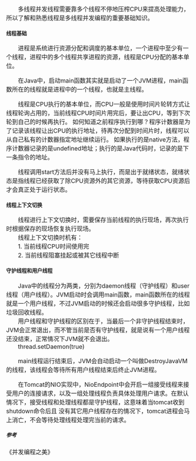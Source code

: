 <font size="3">
&emsp;&emsp;多线程并发线程需要靠多个线程不停地压榨CPU来提高处理能力，所以了解和熟悉线程是多线程并发编程的重要基础知识。<br>
</font>

#### 线程基础
<font size="3">
&emsp;&emsp;进程是系统进行资源分配和调度的基本单位，一个进程中至少有一个线程，进程中的多个线程共享进程的资源，线程是CPU分配的基本单位。<br>

&emsp;&emsp;在Java中，启动main函数其实就是启动了一个JVM进程，main函数所在的线程就是进程中的一个线程，也就是主线程。<br>

&emsp;&emsp;线程是CPU执行的基本单位，而CPU一般是使用时间片轮转方式让线程轮询占用的，当前线程CPU时间片用完后，要让出CPU，等到下次轮到自己的时候再执行。
如何知道之前程序执行到哪？程序计数器是为了记录该线程让出CPU的执行地址，待再次分配到时间片时，线程可以从自己私有的计数器指定地址继续运行。
如果执行的是native方法，程序计数器记录的是undefined地址；执行的是Java代码时，记录的是下一条指令的地址。<br>

&emsp;&emsp;线程调用start方法后并没有马上执行，而是出于就绪状态，就绪状态是指线程已经获取了除CPU资源外的其它资源，等待获取CPU资源后才会真正处于运行状态。
</font>

#### 线程上下文切换
<font size="3">
&emsp;&emsp;线程进行上下文切换时，需要保存当前线程的执行现场，再次执行时根据保存的现场恢复执行现场。<br>
&emsp;&emsp;线程上下文切换时机有：<br>
&emsp;&emsp;1. 当前线程CPU时间使用完<br>
&emsp;&emsp;2. 当前线程阻塞挂起或被其它线程中断<br>
</font>

#### 守护线程和用户线程
<font size="3">
&emsp;&emsp;Java中的线程分为两类，分别为daemon线程（守护线程）和user线程（用户线程）。JVM启动时会调用main函数，main函数所在的线程就是一个用户线程，不过JVM启动的时候还会启动很多守护线程，比如垃圾回收线程。<br>
&emsp;&emsp;用户线程和守护线程的区别在于，当最后一个非守护线程结束时，JVM会正常退出，而不管当前是否有守护线程，就是说有一个用户线程还没结束，正常情况下JVM就不会退出。<br>

<font size="3">
&emsp;&emsp;thread.setDaemon(true)
</font>

&emsp;&emsp;main线程运行结束后，JVM会自动启动一个叫做DestroyJavaVM的线程，该线程会等待所有用户线程结束后终止JVM进程。<br>

&emsp;&emsp;在Tomcat的NIO实现中，NioEndpoint中会开启一组接受线程来接受用户的连接请求，以及一组处理线程负责具体处理用户请求。在默认情况下，接受线程和处理线程都是守护线程，这意味着当tomcat收到shutdown命令后且
没有其它用户线程存在的情况下，tomcat进程会马上消亡，不会等待处理线程处理完当前的请求。
</font>

##### 参考
<font size="3">
《并发编程之美》
</font>